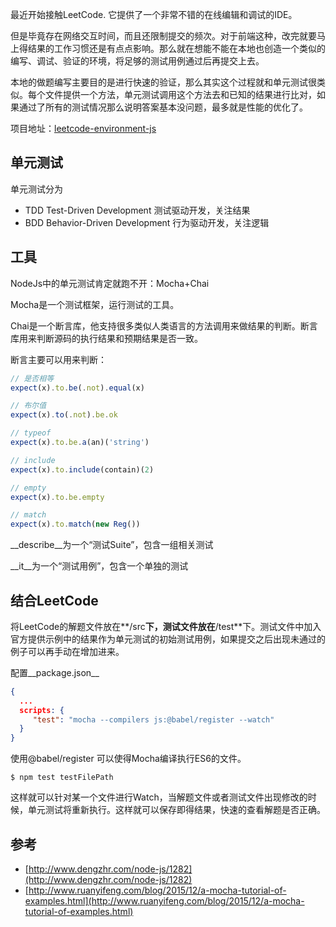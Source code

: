 最近开始接触LeetCode. 它提供了一个非常不错的在线编辑和调试的IDE。

但是毕竟存在网络交互时间，而且还限制提交的频次。对于前端这种，改完就要马上得结果的工作习惯还是有点点影响。那么就在想能不能在本地也创造一个类似的编写、调试、验证的环境，将足够的测试用例通过后再提交上去。

本地的做题编写主要目的是进行快速的验证，那么其实这个过程就和单元测试很类似。每个文件提供一个方法，单元测试调用这个方法去和已知的结果进行比对，如果通过了所有的测试情况那么说明答案基本没问题，最多就是性能的优化了。

项目地址：[leetcode-environment-js](https://github.com/lanbin/leetcode-environment-js)

## 单元测试

单元测试分为

- TDD Test-Driven Development 测试驱动开发，关注结果
- BDD Behavior-Driven Development 行为驱动开发，关注逻辑

## 工具

NodeJs中的单元测试肯定就跑不开：Mocha+Chai

Mocha是一个测试框架，运行测试的工具。

Chai是一个断言库，他支持很多类似人类语言的方法调用来做结果的判断。断言库用来判断源码的执行结果和预期结果是否一致。

断言主要可以用来判断：

```javascript
// 是否相等
expect(x).to.be(.not).equal(x)

// 布尔值
expect(x).to(.not).be.ok

// typeof
expect(x).to.be.a(an)('string')

// include
expect(x).to.include(contain)(2)

// empty
expect(x).to.be.empty

// match
expect(x).to.match(new Reg())
```

__describe__为一个“测试Suite”，包含一组相关测试

__it__为一个“测试用例”，包含一个单独的测试

## 结合LeetCode

将LeetCode的解题文件放在**/src**下，测试文件放在**/test**下。测试文件中加入官方提供示例中的结果作为单元测试的初始测试用例，如果提交之后出现未通过的例子可以再手动在增加进来。

配置__package.json__

```json
{
  ...
  scripts: {
     "test": "mocha --compilers js:@babel/register --watch"
  }
}
```

使用@babel/register 可以使得Mocha编译执行ES6的文件。

```shell
$ npm test testFilePath
```

这样就可以针对某一个文件进行Watch，当解题文件或者测试文件出现修改的时候，单元测试将重新执行。这样就可以保存即得结果，快速的查看解题是否正确。

## 参考

- [http://www.dengzhr.com/node-js/1282](http://www.dengzhr.com/node-js/1282)
- [http://www.ruanyifeng.com/blog/2015/12/a-mocha-tutorial-of-examples.html](http://www.ruanyifeng.com/blog/2015/12/a-mocha-tutorial-of-examples.html)